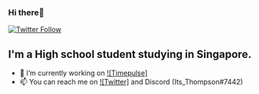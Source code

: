 ### Hi there👋

[![Twitter Follow](https://img.shields.io/twitter/follow/OiThompson?style=for-the-badge)](https://twitter.com/OiThompson)

## I'm a High school student studying in Singapore.

-   🔭 I’m currently working on [![Timepulse]](https://github.com/itsthompson/timepulse)
-   📫 You can reach me on [![Twitter]](https://twitter.com/oithompson) and Discord (Its_Thompson#7442)
